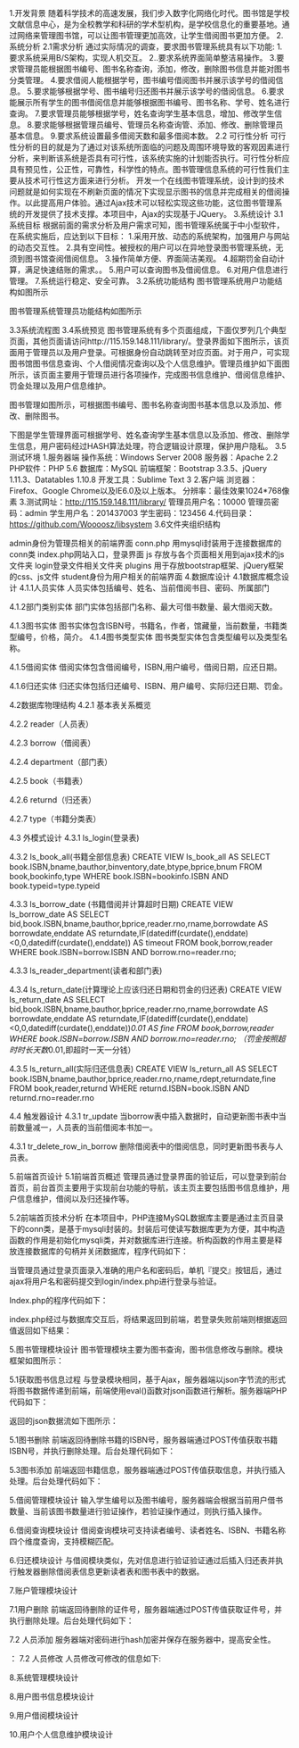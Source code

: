 
1.开发背景
随着科学技术的高速发展，我们步入数字化网络化时代。图书馆是学校文献信息中心，是为全校教学和科研的学术型机构，是学校信息化的重要基地。通过网络来管理图书馆，可以让图书管理更加高效，让学生借阅图书更加方便。
2.系统分析
2.1需求分析
通过实际情况的调查，要求图书管理系统具有以下功能:
1.要求系统采用B/S架构，实现人机交互。
2..要求系统界面简单整洁易操作。
3.要求管理员能根据图书编号、图书名称查询，添加，修改，删除图书信息并能对图书分类管理。
4.要求借阅人能根据学号，图书编号借阅图书并展示该学号的借阅信息。
5.要求能够根据学号、图书编号归还图书并展示该学号的借阅信息。
6.要求能展示所有学生的图书借阅信息并能够根据图书编号、图书名称、学号、姓名进行查询。
7.要求管理员能够根据学号，姓名查询学生基本信息，增加、修改学生信息。
8.要求能够根据管理员编号、管理员名称查询管、添加、修改、删除管理员基本信息。
9.要求系统设置最多借阅天数和最多借阅本数。
2.2 可行性分析
可行性分析的目的就是为了通过对该系统所面临的问题及周围环境导致的客观因素进行分析，来判断该系统是否具有可行性，该系统实施的计划能否执行。可行性分析应具有预见性，公正性，可靠性，科学性的特点。图书管理信息系统的可行性我们主要从技术可行性这方面来进行分析。
开发一个在线图书管理系统，设计到的技术问题就是如何实现在不刷新页面的情况下实现显示图书的信息并完成相关的借阅操作。以此提高用户体验。通过Ajax技术可以轻松实现这些功能，这位图书管理系统的开发提供了技术支撑。本项目中，Ajax的实现基于JQuery。
3.系统设计
3.1系统目标
根据前面的需求分析及用户需求可知，图书管理系统属于中小型软件，在系统实施后，应达到以下目标：
1.采用开放、动态的系统架构，加强用户与网站的动态交互性。
2.具有空间性。被授权的用户可以在异地登录图书管理系统，无须到图书馆查阅借阅信息。
3.操作简单方便、界面简洁美观。
4.超期罚金自动计算，满足快速结账的需求。。
5.用户可以查询图书及借阅信息。
6.对用户信息进行管理。
7.系统运行稳定、安全可靠。
3.2系统功能结构
图书管理系统用户功能结构如图所示
 
图书管理系统管理员功能结构如图所示 

3.3系统流程图
3.4系统预览
图书管理系统有多个页面组成，下面仅罗列几个典型页面，其他页面请访问http://115.159.148.111/library/。登录界面如下图所示，该页面用于管理员以及用户登录。可根据身份自动跳转至对应页面。对于用户，可实现图书馆图书信息查询、个人借阅情况查询以及个人信息维护。管理员维护如下面图所示，该页面主要用于管理员进行各项操作，完成图书信息维护、借阅信息维护、罚金处理以及用户信息维护。
   
图书管理如图所示，可根据图书编号、图书名称查询图书基本信息以及添加、修改、删除图书。
 
下图是学生管理界面可根据学号、姓名查询学生基本信息以及添加、修改、删除学生信息，用户密码经过HASH算法处理，符合逻辑设计原理，保护用户隐私。 
3.5 测试环境
1.服务器端
	操作系统：Windows Server 2008
	服务器：Apache 2.2
	PHP软件：PHP 5.6
	数据库：MySQL
	前端框架：Bootstrap 3.3.5、jQuery 1.11.3、Datatables 1.10.8
	开发工具：Sublime Text 3
2.客户端
	浏览器：Firefox、Google Chrome以及IE6.0及以上版本。
	分辨率：最佳效果1024*768像素
3.测试网址：http://115.159.148.111/library/
			管理员用户名：10000
			管理员密码：admin
		学生用户名：201437003
		学生密码：123456
4.代码目录：https://github.com/Woooosz/libsystem
3.6文件夹组织结构
 
admin身份为管理员相关的前端界面
conn.php 用mysqli封装用于连接数据库的conn类
index.php网站入口，登录界面
js 存放与各个页面相关用到ajax技术的js文件夹
login登录文件相关文件夹
plugins 用于存放bootstrap框架、jQuery框架的css、js文件
student身份为用户相关的前端界面
4.数据库设计
4.1数据库概念设计
4.1.1人员实体
人员实体包括编号、姓名、当前借阅书目、密码、所属部门
 
4.1.2部门类别实体
部门实体包括部门名称、最大可借书数量、最大借阅天数。
 
4.1.3图书实体
图书实体包含ISBN号，书籍名，作者，馆藏量，当前数量，书籍类型编号，价格，简介。 
4.1.4图书类型实体
图书类型实体包含类型编号以及类型名称。
 
4.1.5借阅实体
借阅实体包含借阅编号，ISBN,用户编号，借阅日期，应还日期。
 
4.1.6归还实体
归还实体包括归还编号、ISBN、用户编号、实际归还日期、罚金。
 
4.2数据库物理结构
4.2.1 基本表关系概览
 
4.2.2 reader（人员表）
 
4.2.3 borrow（借阅表）
 
4.2.4 department（部门表）
 
4.2.5 book（书籍表）
 
4.2.6 returnd（归还表）
 
4.2.7 type（书籍分类表）
 
4.3 外模式设计
4.3.1 ls_login(登录表)
 
4.3.2 ls_book_all(书籍全部信息表)
CREATE VIEW ls_book_all AS
SELECT book.ISBN,bname,bauthor,binventory,date,btype,bprice,bnum FROM book,bookinfo,type WHERE book.ISBN=bookinfo.ISBN AND book.typeid=type.typeid
 
4.3.3 ls_borrow_date (书籍借阅并计算超时日期)
CREATE VIEW ls_borrow_date AS
SELECT bid,book.ISBN,bname,bauthor,bprice,reader.rno,rname,borrowdate AS borrowdate,enddate AS returndate,IF(datediff(curdate(),enddate)<0,0,datediff(curdate(),enddate)) AS timeout FROM book,borrow,reader WHERE book.ISBN=borrow.ISBN AND borrow.rno=reader.rno;
 
4.3.3 ls_reader_department(读者和部门表)
 
4.3.4 ls_return_date(计算理论上应该归还日期和罚金的归还表)
CREATE VIEW ls_return_date AS
SELECT bid,book.ISBN,bname,bauthor,bprice,reader.rno,rname,borrowdate AS borrowdate,enddate AS returndate,IF(datediff(curdate(),enddate)<0,0,datediff(curdate(),enddate))*0.01 AS fine FROM book,borrow,reader WHERE book.ISBN=borrow.ISBN AND borrow.rno=reader.rno;
（罚金按照超时时长天数*0.01,即超时一天一分钱）
 
4.3.5 ls_return_all(实际归还信息表)
CREATE VIEW ls_return_all AS
SELECT book.ISBN,bname,bauthor,bprice,reader.rno,rname,rdept,returndate,fine FROM book,reader,returnd WHERE returnd.ISBN=book.ISBN AND returnd.rno=reader.rno
 
4.4 触发器设计
4.3.1 tr_update 
当borrow表中插入数据时，自动更新图书表中当前数量减一，人员表的当前借阅本书加一。
 
4.3.1 tr_delete_row_in_borrow
删除借阅表中的借阅信息，同时更新图书表与人员表。
 
5.前端首页设计
5.1前端首页概述
	管理员通过登录界面的验证后，可以登录到前台首页，前台首页主要用于实现前台功能的导航，该主页主要包括图书信息维护，用户信息维护，借阅以及归还操作等。
 
5.2前端首页技术分析
	在本项目中，PHP连接MySQL数据库主要是通过主页目录下的conn类，是基于mysqli封装的。封装后可使读写数据库更为方便，其中构造函数的作用是初始化mysqli类，并对数据库进行连接。析构函数的作用主要是释放连接数据库的句柄并关闭数据库，程序代码如下：
 
当管理员通过登录页面录入准确的用户名和密码后，单机『提交』按钮后，通过ajax将用户名和密码提交到login/index.php进行登录与验证。
 
Index.php的程序代码如下：
 
index.php经过与数据库交互后，将结果返回到前端，若登录失败前端则根据返回值返回如下结果：
	  
5.图书管理模块设计
	图书管理模块主要为图书查询，图书信息修改与删除。模块框架如图所示：
 
5.1获取图书信息过程
与登录模块相同，基于Ajax，服务器端以json字节流的形式将图书数据传递到前端，前端使用eval()函数对json函数进行解析。服务器端PHP代码如下：
 
返回的json数据流如下图所示：
 
5.1图书删除
前端返回待删除书籍的ISBN号，服务器端通过POST传值获取书籍ISBN号，并执行删除处理。后台处理代码如下：
  
5.3图书添加
前端返回书籍信息，服务器端通过POST传值获取信息，并执行插入处理。后台处理代码如下：
 
 
5.借阅管理模块设计
输入学生编号以及图书编号，服务器端会根据当前用户借书数量、当前该图书数量进行验证操作，若验证操作通过，则执行插入操作。
 
 
 
 
6.借阅查询模块设计
借阅查询模块可支持读者编号、读者姓名、ISBN、书籍名称四个维度查询，支持模糊匹配。
 
 
6.归还模块设计
与借阅模块类似，先对信息进行验证验证通过后插入归还表并执行触发器删除借阅表信息更新读者表和图书表中的数据。
 
 
7.账户管理模块设计
 
7.1用户删除
前端返回待删除的证件号，服务器端通过POST传值获取证件号，并执行删除处理。后台处理代码如下：
	 
7.2 人员添加
	服务器端对密码进行hash加密并保存在服务器中，提高安全性。
   
：
7.2 人员修改
人员修改可修改的信息如下:
  
8.系统管理模块设计
   
8.用户图书信息模块设计
 
9.用户借阅模块设计
 
10.用户个人信息维护模块设计
 


